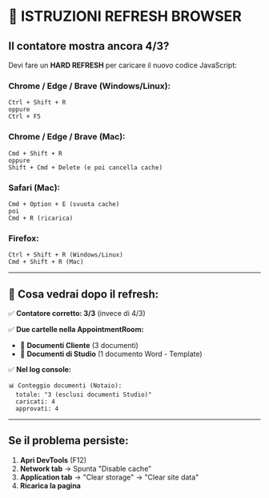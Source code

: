 # 🔄 ISTRUZIONI REFRESH BROWSER

## Il contatore mostra ancora 4/3?

Devi fare un **HARD REFRESH** per caricare il nuovo codice JavaScript:

### Chrome / Edge / Brave (Windows/Linux):
```
Ctrl + Shift + R
oppure
Ctrl + F5
```

### Chrome / Edge / Brave (Mac):
```
Cmd + Shift + R
oppure
Shift + Cmd + Delete (e poi cancella cache)
```

### Safari (Mac):
```
Cmd + Option + E (svuota cache)
poi
Cmd + R (ricarica)
```

### Firefox:
```
Ctrl + Shift + R (Windows/Linux)
Cmd + Shift + R (Mac)
```

---

## 🎯 Cosa vedrai dopo il refresh:

✅ **Contatore corretto: 3/3** (invece di 4/3)

✅ **Due cartelle nella AppointmentRoom:**
- 📁 **Documenti Cliente** (3 documenti)
- 📁 **Documenti di Studio** (1 documento Word - Template)

✅ **Nel log console:**
```
📊 Conteggio documenti (Notaio): 
  totale: "3 (esclusi documenti Studio)"
  caricati: 4
  approvati: 4
```

---

## Se il problema persiste:

1. **Apri DevTools** (F12)
2. **Network tab** → Spunta "Disable cache"
3. **Application tab** → "Clear storage" → "Clear site data"
4. **Ricarica la pagina**

